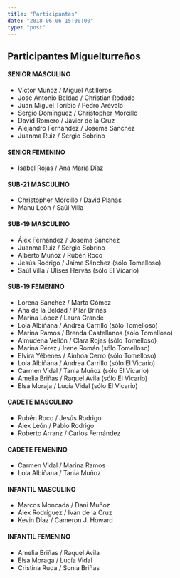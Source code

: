 ```yaml
---
title: "Participantes"
date: "2018-06-06 15:00:00"
type: "post"
---
```


## Participantes Miguelturreños

#### SENIOR MASCULINO
- Víctor Muñoz / Miguel Astilleros
- José Antonio Beldad / Christian Rodado
- Juan Miguel Toribio / Pedro Arévalo
- Sergio Domínguez / Christopher Morcillo
- David Romero / Javier de la Cruz
- Alejandro Fernández / Josema Sánchez
- Juanma Ruiz / Sergio Sobrino

#### SENIOR FEMENINO
- Isabel Rojas / Ana María Díaz

#### SUB-21 MASCULINO
- Christopher Morcillo / David Planas
- Manu León / Saúl Villa

#### SUB-19 MASCULINO
- Álex Fernández / Josema Sánchez
- Juanma Ruiz / Sergio Sobrino
- Alberto Muñoz / Rubén Roco
- Jesús Rodrigo / Jaime Sánchez (sólo Tomelloso)
- Saúl Villa / Ulises Hervás (sólo El Vicario)

#### SUB-19 FEMENINO
- Lorena Sánchez / Marta Gómez
- Ana de la Beldad / Pilar Briñas
- Marina López / Laura Grande
- Lola Albiñana / Andrea Carrillo (sólo Tomelloso)
- Marina Ramos / Brenda Castellanos (sólo Tomelloso)
- Almudena Vellón / Clara Rojas (sólo Tomelloso)
- Marina Pérez / Irene Román (sólo Tomelloso)
- Elvira Yébenes / Ainhoa Cerro (sólo Tomelloso)
- Lola Albiñana / Andrea Carrillo (sólo El Vicario)
- Carmen Vidal / Tania Muñoz (sólo El Vicario)
- Amelia Briñas / Raquel Ávila (sólo El Vicario)
- Elsa Moraja / Lucía Vidal (sólo El Vicario)

#### CADETE MASCULINO
- Rubén Roco / Jesús Rodrigo
- Álex León / Pablo Rodrigo
- Roberto Arranz / Carlos Fernández

#### CADETE FEMENINO
- Carmen Vidal / Marina Ramos
- Lola Albiñana / Tania Muñoz

#### INFANTIL MASCULINO
- Marcos Moncada / Dani Muñoz
- Álex Rodríguez / Iván de la Cruz
- Kevin Díaz / Cameron J. Howard

#### INFANTIL FEMENINO
- Amelia Briñas / Raquel Ávila
- Elsa Moraga / Lucía Vidal
- Cristina Ruda / Sonia Briñas
